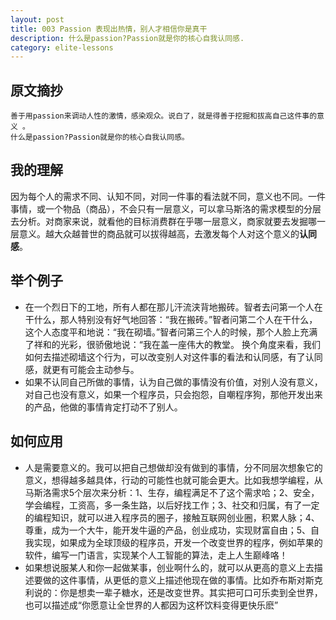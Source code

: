 ```yaml
---
layout: post
title: 003 Passion 表现出热情，别人才相信你是真干
description: 什么是passion?Passion就是你的核心自我认同感.
category: elite-lessons
---
```


## 原文摘抄

    善于用passion来调动人性的激情，感染观众。说白了，就是得善于挖掘和拔高自己这件事的意义 。
    什么是passion?Passion就是你的核心自我认同感。

## 我的理解
因为每个人的需求不同、认知不同，对同一件事的看法就不同，意义也不同。一件事情，或一个物品（商品），不会只有一层意义，可以拿马斯洛的需求模型的分层去分析。对商家来说，就看他的目标消费群在乎哪一层意义，商家就要去发掘哪一层意义。越大众越普世的商品就可以拔得越高，去激发每个人对这个意义的**认同感**。

## 举个例子
- 在一个烈日下的工地，所有人都在那儿汗流浃背地搬砖。智者去问第一个人在干什么，那人特别没有好气地回答：“我在搬砖。”智者问第二个人在干什么，这个人态度平和地说：“我在砌墙。”智者问第三个人的时候，那个人脸上充满了祥和的光彩，很骄傲地说：“我在盖一座伟大的教堂。
    换个角度来看，我们如何去描述砌墙这个行为，可以改变别人对这件事的看法和认同感，有了认同感，就更有可能会主动参与。
- 如果不认同自己所做的事情，认为自己做的事情没有价值，对别人没有意义，对自己也没有意义，如果一个程序员，只会抱怨，自嘲程序狗，那他开发出来的产品，他做的事情肯定打动不了别人。

## 如何应用
- 人是需要意义的。我可以把自己想做却没有做到的事情，分不同层次想象它的意义，想得越多越具体，行动的可能性也就可能会更大。比如我想学编程，从马斯洛需求5个层次来分析：1、生存，编程满足不了这个需求哈；2、安全，学会编程，工资高，多一条生路，以后好找工作；3、社交和归属，有了一定的编程知识，就可以进入程序员的圈子，接触互联网创业圈，积累人脉；4、尊重，成为一个大牛，能开发牛逼的产品，创业成功，实现财富自由；5、自我实现，如果成为全球顶级的程序员，开发一个改变世界的程序，例如苹果的软件，编写一门语言，实现某个人工智能的算法，走上人生巅峰咯！
- 如果想说服某人和你一起做某事，创业啊什么的，就可以从更高的意义上去描述要做的这件事情，从更低的意义上描述他现在做的事情。比如乔布斯对斯克利说的：你是想卖一辈子糖水，还是改变世界。其实把可口可乐卖到全世界，也可以描述成“你愿意让全世界的人都因为这杯饮料变得更快乐麽”